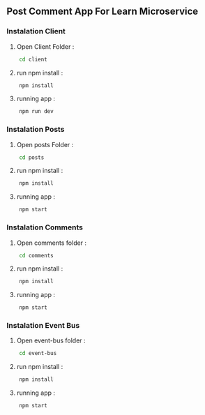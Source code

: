 ## Post Comment App For Learn Microservice

### Instalation Client
1. Open Client Folder :
```bash
    cd client
```

2. run npm install :
```bash
    npm install
```

3. running app : 
```bash
    npm run dev
```

### Instalation Posts
1. Open posts Folder :
```bash
    cd posts
```

2. run npm install :
```bash
    npm install
```

3. running app : 
```bash
    npm start
```

### Instalation Comments
1. Open comments folder :
```bash
    cd comments
```

2. run npm install :
```bash
    npm install
```

3. running app : 
```bash
    npm start
```

### Instalation Event Bus
1. Open event-bus folder :
```bash
    cd event-bus
```

2. run npm install :
```bash
    npm install
```

3. running app : 
```bash
    npm start
```